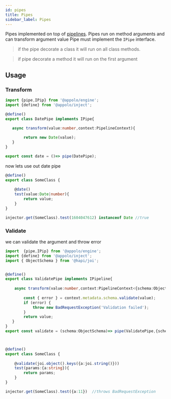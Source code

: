 ```yaml
---
id: pipes
title: Pipes
sidebar_label: Pipes
---
```

Pipes  implemented on top of [pipelines](/docs/engine/pipeline).
Pipes run on method arguments and can transform argument value
Pipe must implement the `IPipe` interface.
>if the pipe decorate a class it will run on all class methods.

> if pipe decorate a method it will run on the first argument

## Usage
### Transform
```typescript
import {pipe,IPip} from '@appolo/engine';
import {define} from '@appolo/inject';

@define()
export class DatePipe implements IPipe{

   async transform(value:number,context:PipelineContext){
      
        return new Date(value);
   }
}

export const date = ()=> pipe(DatePipe);
```

now lets use out date pipe
```typescript
@define()
export class SomeClass {
    
    @date()
    test(value:Date|number){
        return value;
    }
}

injector.get(SomeClass).test(1604047612) instanceof Date //true 

```

### Validate
we can validate the argument and throw error

```typescript
import  {pipe,IPip} from '@appolo/engine';
import {define} from '@appolo/inject';
import { ObjectSchema } from '@hapi/joi';


@define()
export class ValidatePipe implements IPipeline{
    
    async transform(value:number,context:PipelineContext<{schema:ObjectSchema}>){
      
        const { error } = context.metadata.schema.validate(value);
        if (error) {
            throw new BadRequestException('Validation failed');
        }
        return value;
   }
}
export const validate = (schema:ObjectSchema)=> pipe(ValidatePipe,{schema})



@define()
export class SomeClass {
    
    @validate(joi.object().keys({a:joi.string()}))
    test(params:{a:string}){
        return params;
    }
}

injector.get(SomeClass).test({a:11})  //throws BadRequestException

```
